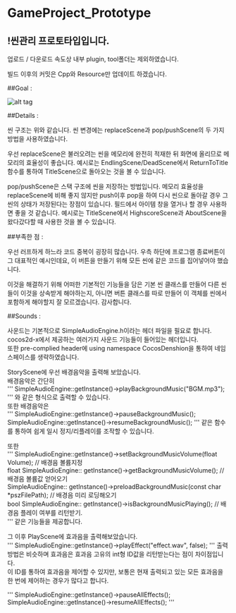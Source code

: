 # GameProject_Prototype

## !씬관리 프로토타입입니다.

업로드 / 다운로드 속도상 내부 plugin, tool폴더는 제외하였습니다.

빌드 이후의 커밋은 Cpp와 Resource만 업데이트 하겠습니다.



##Goal : 

![alt tag](https://cloud.githubusercontent.com/assets/20576399/19218331/fad52fe4-8e31-11e6-8613-42372f263c52.png)


##Details :

씬 구조는 위와 같습니다.
씬 변경에는 replaceScene과 pop/pushScene의 두 가지 방법을 사용하였습니다.

우선 replaceScene은 불러오려는 씬을 메모리에 완전히 적재한 뒤 화면에 올리므로 메모리의 효율성이 좋습니다.
예시로는 EndlingScene/DeadScene에서 ReturnToTitle 함수를 통하여 TitleScene으로 돌아오는 것을 볼 수 있습니다.

pop/pushScene은 스택 구조에 씬을 저장하는 방법입니다.
메모리 효율성을 replaceScene에 비해 좋지 않지만 push이후 pop을 하여 다시 씬으로 돌아갈 경우 그 씬의 상태가 저장된다는 장점이 있습니다.
필드에서 아이템 창을 열거나 할 경우 사용하면 좋을 것 같습니다.
예시로는 TitleScene에서 HighscoreScene과 AboutScene을 왔다갔다할 때 사용한 것을 볼 수 있습니다.


##부족한 점 :

우선 러프하게 하느라 코드 중복이 굉장히 많습니다.
우측 하단에 프로그램 종료버튼이 그 대표적인 예시인데요, 이 버튼을 만들기 위해 모든 씬에 같은 코드를 집어넣어야 했습니다.

이것을 해결하기 위해 어떠한 기본적인 기능들을 담은 기본 씬 클래스를 만들어 다른 씬들이 이것을 상속받게 해야하는지,
아니면 버튼 클래스를 따로 만들어 이 객체를 씬에서 포함하게 해야할지 잘 모르겠습니다.
감사합니다.


##Sounds :

사운드는 기본적으로 SimpleAudioEngine.h이라는 헤더 파일을 필요로 합니다. cocos2d-x에서 제공하는 여러가지 사운드 기능들이 들어있는 헤더입니다.<br>
또한 pre-complied header에 using namespace CocosDenshion을 통하여 네임스페이스를 생략하였습니다.<br>

StoryScene에 우선 배경음악을 출력해 보았습니다.<br>
배경음악은 간단히<br>
'''
SimpleAudioEngine::getInstance()->playBackgroundMusic("BGM.mp3");
'''
와 같은 형식으로 출력할 수 있습니다.<br>
또한 배경음악은 <br>
'''
SimpleAudioEngine::getInstance()->pauseBackgroundMusic();
SimpleAudioEngine::getInstance()->resumeBackgroundMusic();
'''
같은 함수를 통하여 쉽게 일시 정지/리플레이를 조작할 수 있습니다.<br>

또한<br>
'''
SimpleAudioEngine::getInstance()->setBackgroundMusicVolume(float Volume);
// 배경음 볼륨지정<br>
float SimpleAudioEngine:: getInstance()->getBackgroundMusicVolume();
// 배경음 볼륨값 얻어오기 <br>
SimpleAudioEngine:: getInstance()->preloadBackgroundMusic(const char *pszFilePath);
// 배경음 미리 로딩해오기 <br>
bool SimpleAudioEngine:: getInstance()->isBackgroundMusicPlaying();
// 배경음 플레이 여부를 리턴받기. <br>
'''
같은 기능들을 제공합니다.<br>


그 이후 PlayScene에 효과음을 출력해보았습니다.<br>
'''
SimpleAudioEngine::getInstance()->playEffect("effect.wav", false);
'''
출력방법은 비슷하며 효과음은 효과음 고유의 int형 ID값을 리턴받는다는 점이 차이점입니다.<br>
이 ID를 통하여 효과음을 제어할 수 있지만, 보통은 현재 출력되고 있는 모든 효과음을 한 번에 제어하는 경우가 많다고 합니다.<br>

'''
SimpleAudioEngine::getInstance()->pauseAllEffects();
SimpleAudioEngine::getInstance()->resumeAllEffects();
'''
